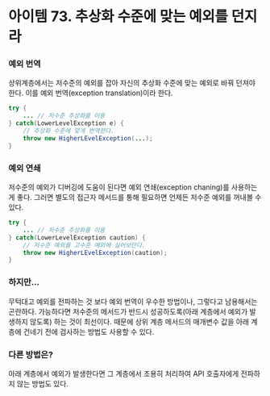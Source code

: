 # 아이템 73. 추상화 수준에 맞는 예외를 던지라
### 예외 번역
상위계층에서는 저수준의 예외를 잡아 자신의 추상화 수준에 맞는 예외로 바꿔 던져야 한다. 이를 예외 번역(exception translation)이라 한다.
``` java
try {
    ... // 저수준 추상화를 이용
} catch(LowerLevelException e) {
    // 추상화 수준에 맞게 번역한다.
    throw new HigherLEvelException(...);
}
```

### 예외 연쇄
저수준의 예외가 디버깅에 도움이 된다면 예외 연쇄(exception chaning)를 사용하는게 좋다. 그러면 별도의 접근자 메서드를 통해 필요하면 언제든 저수준 예외를 꺼내볼 수 있다.
``` java
try {
    ... // 저수준 추상화를 이용
} catch(LowerLevelException caution) {
    // 저수준 예외를 고수준 예외에 실어보단다.
    throw new HigherLEvelException(caution);
}
```

### 하지만...
무턱대고 예외를 전파하는 것 보다 예외 번역이 우수한 방법이나, 그렇다고 남용해서는 곤란하다. 가능하다면 저수준의 메서드가 반드시 성공하도록(아래 계층에서 예외가 발생하지 않도록) 하는 것이 최선이다. 때문에 상위 계층 메서드의 매개변수 값을 아래 계층에 건네기 전에 검사하는 방법도 사용할 수 있다.

### 다른 방법은?
아래 계층에서 예외가 발생한다면 그 계층에서 조용히 처리하여 API 호출자에게 전파하지 않는 방법도 있다.